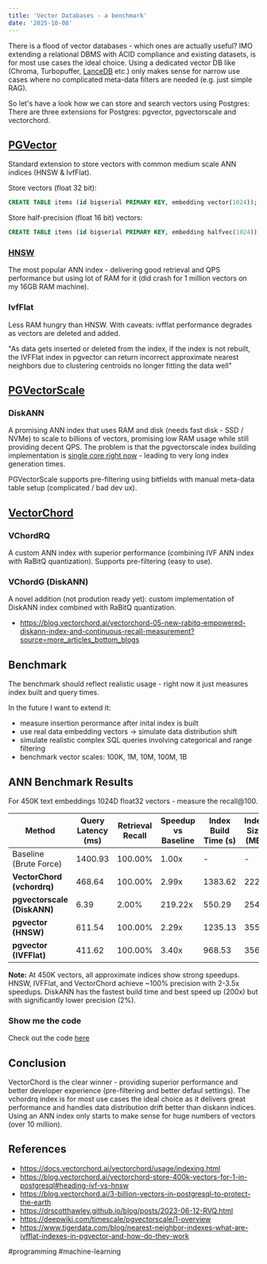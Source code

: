 ```yaml
---
title: 'Vector Databases - a benchmark'
date: '2025-10-08'
---
```

There is a flood of vector databases - which ones are actually useful? IMO extending a relational DBMS with ACID compliance and existing datasets, is for most use cases the ideal choice. Using a dedicated vector DB like (Chroma, Turbopuffer, [LanceDB](https://github.com/lancedb/lancedb) etc.) only makes sense for narrow use cases where no complicated meta-data filters are needed (e.g. just simple RAG). 

So let's have a look how we can store and search vectors using Postgres: There are three extensions for Postgres: pgvector, pgvectorscale and vectorchord.

## [PGVector](https://github.com/pgvector/pgvector)

Standard extension to store vectors with common medium scale ANN indices (HNSW & IvfFlat).

Store vectors (float 32 bit):

```sql
CREATE TABLE items (id bigserial PRIMARY KEY, embedding vector(1024));
```

Store half-precision (float 16 bit) vectors:

```sql
CREATE TABLE items (id bigserial PRIMARY KEY, embedding halfvec(1024));
```

### [HNSW](https://github.com/nmslib/hnswlib)

The most popular ANN index - delivering good retrieval and QPS performance but using lot of RAM for it (did crash for 1 million vectors on my 16GB RAM machine).

### IvfFlat

Less RAM hungry than HNSW. With caveats: ivfflat performance degrades as vectors are deleted and added.

"As data gets inserted or deleted from the index, if the index is not rebuilt, the IVFFlat index in pgvector can return incorrect approximate nearest neighbors due to clustering centroids no longer fitting the data well"

## [PGVectorScale](https://github.com/timescale/pgvectorscale)

### DiskANN

A promising ANN index that uses RAM and disk (needs fast disk - SSD / NVMe) to scale to billions of vectors, promising low RAM usage while still providing decent QPS. The problem is that the pgvectorscale index building implementation is [single core right now](https://github.com/timescale/pgvectorscale/issues/38) - leading to very long index generation times.

PGVectorScale supports pre-filtering using bitfields with manual meta-data table setup (complicated / bad dev ux).

## [VectorChord](https://github.com/tensorchord/VectorChord)

### VChordRQ

A custom ANN index with superior performance (combining IVF ANN index with RaBitQ quantization). Supports pre-filtering (easy to use).

### VChordG (DiskANN)

A novel addition (not prodution ready yet): custom implementation of DiskANN index combined with RaBitQ quantization.

- <https://blog.vectorchord.ai/vectorchord-05-new-rabitq-empowered-diskann-index-and-continuous-recall-measurement?source=more_articles_bottom_blogs>

## Benchmark

The benchmark should reflect realistic usage - right now it just measures index built and query times.

In the future I want to extend it:
- measure insertion perormance after inital index is built
- use real data embedding vectors -> simulate data distribution shift
- simulate realistic complex SQL queries involving categorical and range filtering
- benchmark vector scales: 100K, 1M, 10M, 100M, 1B

## ANN Benchmark Results

For 450K text embeddings 1024D float32 vectors - measure the recall@100.

| Method | Query Latency (ms) | Retrieval Recall | Speedup vs Baseline | Index Build Time (s) | Index Size (MB) |
|--------|-------------------|---------------------|---------------------|---------------------|-----------------|
| Baseline (Brute Force) | 1400.93 | 100.00% | 1.00x | - | - |
| **VectorChord (vchordrq)** | 468.64 | 100.00% | 2.99x | 1383.62 | 2229 |
| **pgvectorscale (DiskANN)** | 6.39 | 2.00% | 219.22x | 550.29 | 254 |
| **pgvector (HNSW)** | 611.54 | 100.00% | 2.29x | 1235.13 | 3555 |
| **pgvector (IVFFlat)** | 411.62 | 100.00% | 3.40x | 968.53 | 3561 |

**Note:** At 450K vectors, all approximate indices show strong speedups. HNSW, IVFFlat, and VectorChord achieve ~100% precision with 2-3.5x speedups. DiskANN has the fastest build time and best speed up (200x) but with significantly lower precision (2%).

### Show me the code

Check out the code [here](https://github.com/SeanPedersen/vector-db-benchmark/tree/main)

## Conclusion

VectorChord is the clear winner - providing superior performance and better developer experience (pre-filtering and better defaul settings). The vchordrq index is for most use cases the ideal choice as it delivers great performance and handles data distribution drift better than diskann indices. Using an ANN index only starts to make sense for huge numbers of vectors (over 10 million).

## References

- <https://docs.vectorchord.ai/vectorchord/usage/indexing.html>
- <https://blog.vectorchord.ai/vectorchord-store-400k-vectors-for-1-in-postgresql#heading-ivf-vs-hnsw>
- <https://blog.vectorchord.ai/3-billion-vectors-in-postgresql-to-protect-the-earth>
- <https://drscotthawley.github.io/blog/posts/2023-06-12-RVQ.html>
- <https://deepwiki.com/timescale/pgvectorscale/1-overview>
- <https://www.tigerdata.com/blog/nearest-neighbor-indexes-what-are-ivfflat-indexes-in-pgvector-and-how-do-they-work>

#programming #machine-learning
